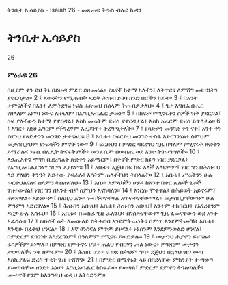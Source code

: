 ﻿
 ትንቢተ ኢሳይያስ - Isaiah 26 - መጽሐፍ ቅዱስ ብሉይ ኪዳን
# ትንቢተ ኢሳይያስ
26
### ምዕራፍ 26
በዚያም ቀን ይህ ቅኔ በይሁዳ ምድር ይዘመራል። የጸናች ከተማ አለችን፤ ለቅጥርና ለምሽግ መድኃኒትን ያኖርባታል።
2 ፤ እውነትን የሚጠብቅ ጻድቅ ሕዝብ ይገባ ዘንድ በሮችን ክፈቱ።
3 ፤ በአንተ ታምናለችና በአንተ ለምትደገፍ ነፍስ ፈጽመህ በሰላም ትጠብቃታለህ።
4 ፤ ጌታ እግዚአብሔር የዘላለም አምባ ነውና ለዘላለም በእግዚአብሔር ታመኑ።
5 ፤ በከፍታ የሚኖሩትን ሰዎች ዝቅ ያደርጋል፤ ከፍ ያለችውን ከተማ ያዋርዳል፥ እስከ መሬትም ድረስ ያዋርዳታል፥ እስከ አፈርም ድረስ ይጥላታል።
6 ፤ እግር፥ የድሀ እግርም የችግረኛም አረጋገጥ፥ ትረግጣታለች።
7 ፤ የጻድቃን መንገድ ቅን ናት፤ አንተ ቅን የሆንህ የጻድቃንን መንገድ ታቃናለህ።
8 ፤ አቤቱ፥ በፍርድህ መንገድ ተስፋ አድርገንሃል፥ ስምህም መታሰቢያህም የነፍሳችን ምኞት ነው።
9 ፤ ፍርድህን በምድር ባደረግህ ጊዜ በዓለም የሚኖሩት ጽድቅን ይማራሉና ነፍሴ በሌሊት ትናፍቅሃለች፥ መንፈሴም በውስጤ ወደ አንተ ትገሠግሣለች።
10 ፤ ለኃጢአተኛ ሞገስ ቢደረግለት ጽድቅን አይማርም፤ በቅኖች ምድር ክፉን ነገር ያደርጋል፥ የእግዚአብሔርንም ግርማ አያይም።
11 ፤ አቤቱ፥ እጅህ ከፍ ከፍ አለች አላዩምም፤ ነገር ግን በሕዝብህ ላይ ያለህን ቅንዓት አይተው ያፍራሉ፤ እሳትም ጠላቶችህን ትበላለች።
12 ፤ አቤቱ፥ ሥራችንን ሁሉ ሠርተህልናልና ሰላምን ትሰጠናለህ።
13 ፤ አቤቱ አምላካችን ሆይ፥ ከአንተ በቀር ሌሎች ጌቶች ገዝተውናል፤ ነገር ግን በአንተ ብቻ ስምህን እናስባለን።
14 ፤ እነርሱ ሞተዋል፥ በሕይወት አይኖሩም፤ ጠፍተዋል፥ አይነሡም፤ ስለዚህ አንተ ጐብኝተሃቸዋል አጥፍተሃቸውማል፥ መታሰቢያቸውንም ሁሉ ምንምን አድርገሃል።
15 ፤ ሕዝብን አበዛህ፥ አቤቱ፥ ሕዝብን አበዛህ፤ አንተም ተከበርህ፥ የአገሪቱንም ዳርቻ ሁሉ አሰፋህ።
16 ፤ አቤቱ፥ በመከራ ጊዜ ፈለጉህ፥ በገሰጽሃቸውም ጊዜ ልመናቸውን ወደ አንተ አፈሰሱ።
17 ፤ የፀነሰች ሴት ለመውለድ ስትቀርብ እንደምትጨነቅና በምጥ እንደምትጮኽ፥ አቤቱ፥ እንዲሁ በፊትህ ሆነናል።
18 ፤ እኛ ፀንሰናል ምጥም ይዞናል፥ ነፋስንም እንደምንወልድ ሆነናል፤ በምድርም ደኅንነት አላደረግነም፤ በዓለምም የሚኖሩ ይወድቃሉ።
19 ፤ ሙታንህ ሕያዋን ይሆናሉ፥ ሬሳዎችም ይነሣሉ። በምድር የምትኖሩ ሆይ፥ ጠልህ የብርሃን ጠል ነውና፥ ምድርም ሙታንን ታወጣለችና ንቁ ዘምሩም።
20 ፤ ሕዝቤ ሆይ፥ ና ወደ ቤትህም ግባ፥ ደጅህን በኋላህ ዝጋ ቍጣ እስኪያልፍ ድረስ ጥቂት ጊዜ ተሸሸግ።
21 ፤ በምድር በሚኖሩት ላይ በበደላቸው ምክንያት ቍጣውን ያመጣባቸው ዘንድ፥ እነሆ፥ እግዚአብሔር ከስፍራው ይወጣል፤ ምድርም ደምዋን ትገልጣለች፥ ሙታኖችዋንም ከእንግዲህ ወዲህ አትከድንም። 
